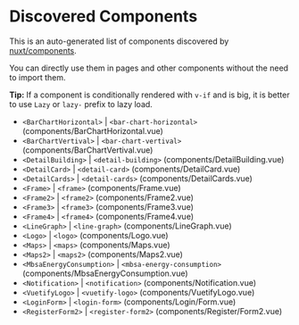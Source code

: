 # Discovered Components

This is an auto-generated list of components discovered by [nuxt/components](https://github.com/nuxt/components).

You can directly use them in pages and other components without the need to import them.

**Tip:** If a component is conditionally rendered with `v-if` and is big, it is better to use `Lazy` or `lazy-` prefix to lazy load.

- `<BarChartHorizontal>` | `<bar-chart-horizontal>` (components/BarChartHorizontal.vue)
- `<BarChartVertival>` | `<bar-chart-vertival>` (components/BarChartVertival.vue)
- `<DetailBuilding>` | `<detail-building>` (components/DetailBuilding.vue)
- `<DetailCard>` | `<detail-card>` (components/DetailCard.vue)
- `<DetailCards>` | `<detail-cards>` (components/DetailCards.vue)
- `<Frame>` | `<frame>` (components/Frame.vue)
- `<Frame2>` | `<frame2>` (components/Frame2.vue)
- `<Frame3>` | `<frame3>` (components/Frame3.vue)
- `<Frame4>` | `<frame4>` (components/Frame4.vue)
- `<LineGraph>` | `<line-graph>` (components/LineGraph.vue)
- `<Logo>` | `<logo>` (components/Logo.vue)
- `<Maps>` | `<maps>` (components/Maps.vue)
- `<Maps2>` | `<maps2>` (components/Maps2.vue)
- `<MbsaEnergyConsumption>` | `<mbsa-energy-consumption>` (components/MbsaEnergyConsumption.vue)
- `<Notification>` | `<notification>` (components/Notification.vue)
- `<VuetifyLogo>` | `<vuetify-logo>` (components/VuetifyLogo.vue)
- `<LoginForm>` | `<login-form>` (components/Login/Form.vue)
- `<RegisterForm2>` | `<register-form2>` (components/Register/Form2.vue)
